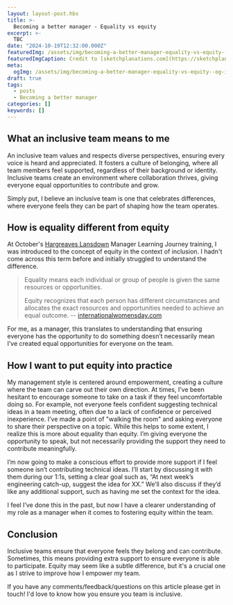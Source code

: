 ```yaml
---
layout: layout-post.hbs
title: >-
  Becoming a better manager - Equality vs equity
excerpt: >-
  TBC
date: "2024-10-19T12:32:00.000Z"
featuredImg: /assets/img/becoming-a-better-manager-equality-vs-equity--featured-img.webp
featuredImgCaption: Credit to [sketchplanations.com](https://sketchplanations.com) for the cartoon
meta:
  ogImg: /assets/img/becoming-a-better-manager-equality-vs-equity--og-img.jpg
draft: true
tags:
  - posts
  - Becoming a better manager
categories: []
keywords: []
---
```


## What an inclusive team means to me
An inclusive team values and respects diverse perspectives, ensuring every voice is heard and appreciated. It fosters a culture of belonging, where all team members feel supported, regardless of their background or identity. Inclusive teams create an environment where collaboration thrives, giving everyone equal opportunities to contribute and grow.

Simply put, I believe an inclusive team is one that celebrates differences, where everyone feels they can be part of shaping how the team operates.


## How is equality different from equity
At October's [Hargreaves Lansdown](https://www.hl.co.uk/) Manager Learning Journey training, I was introduced to the concept of equity in the context of inclusion. I hadn't come across this term before and initially struggled to understand the difference.

> Equality means each individual or group of people is given the same resources or opportunities.
>
> Equity recognizes that each person has different circumstances and allocates the exact resources and opportunities needed to achieve an equal outcome.
> -- [internationalwomensday.com](https://www.internationalwomensday.com/Missions/18707/Equality-versus-Equity-What-s-the-difference-as-we-EmbraceEquity-for-IWD-2023-and-beyond)

For me, as a manager, this translates to understanding that ensuring everyone has the opportunity to do something doesn’t necessarily mean I’ve created equal opportunities for everyone on the team.



## How I want to put equity into practice
My management style is centered around empowerment, creating a culture where the team can carve out their own direction. At times, I’ve been hesitant to encourage someone to take on a task if they feel uncomfortable doing so. For example, not everyone feels confident suggesting technical ideas in a team meeting, often due to a lack of confidence or perceived inexperience. I’ve made a point of "walking the room" and asking everyone to share their perspective on a topic. While this helps to some extent, I realize this is more about equality than equity. I’m giving everyone the opportunity to speak, but not necessarily providing the support they need to contribute meaningfully.

I’m now going to make a conscious effort to provide more support if I feel someone isn’t contributing technical ideas. I’ll start by discussing it with them during our 1:1s, setting a clear goal such as, “At next week’s engineering catch-up, suggest the idea for XX.” We’ll also discuss if they’d like any additional support, such as having me set the context for the idea.

I feel I’ve done this in the past, but now I have a clearer understanding of my role as a manager when it comes to fostering equity within the team.


## Conclusion
Inclusive teams ensure that everyone feels they belong and can contribute. Sometimes, this means providing extra support to ensure everyone is able to participate. Equity may seem like a subtle difference, but it's a crucial one as I strive to improve how I empower my team.

If you have any comments/feedback/questions on this article please get in touch! I'd love to know how you ensure you team is inclusive.